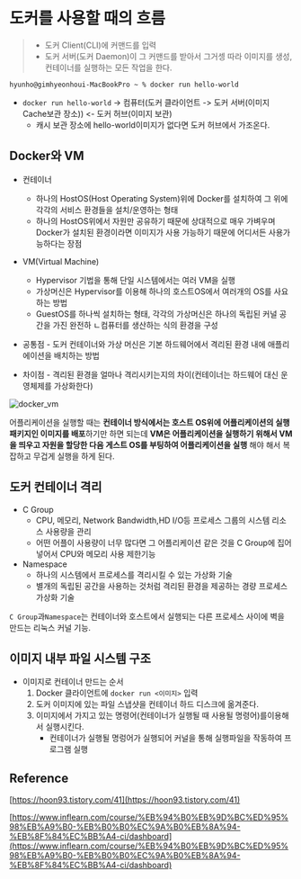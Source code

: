 # 도커를 사용할 때의 흐름

>* 도커 Client(CLI)에 커맨드를 입력
>* 도커 서버(도커 Daemon)이 그 커맨드를 받아서 그거셍 따라 이미지를 생성, 컨테이너를 실행하는 모든 작업을 한다.

```
hyunho@gimhyeonhoui-MacBookPro ~ % docker run hello-world
```

* `docker run hello-world` -> 컴퓨터(도커 클라이언트 -> 도커 서버(이미지 Cache보관 장소)) <- 도커 허브(이미지 보관)
  * 캐시 보관 장소에 hello-world이미지가 없다면 도커 허브에서 가조온다.

## Docker와 VM

* 컨테이너
  * 하나의 HostOS(Host Operating System)위에 Docker를 설치하여 그 위에 각각의 서비스 환경들을 설치/운영하는 형태
  * 하나의 HostOS위에서 자원만 공유하기 때문에 상대적으로 매우 가벼우며 Docker가 설치된 환경이라면 이미지가 사용 가능하기 때문에 어디서든 사용가능하다는 장점
* VM(Virtual Machine)
  * Hypervisor 기법을 통해 단일 시스템에서는 여러 VM을 실행
  * 가상머신은 Hypervisor를 이용해 하나의 호스트OS에서 여러개의 OS를 사요하는 방법
  * GuestOS를 하나씩 설치하는 형태, 각각의 가상머신은 하나의 독립된 커널 공간을 가진 완전하 ㄴ컴퓨터를 생산하는 식의 환경을 구성

* 공통점 - 도커 컨테이너와 가상 머신은 기본 하드웨어에서 격리된 환경 내에 애플리에이션을 배치하는 방법
* 차이점 - 격리된 환경을 얼마나 격리시키는지의 차이(컨테이너는 하드웨어 대신 운영체제를 가상화한다)

![docker_vm](Docker흐름.assets/docker_vm.png)

어플리케이션을 실행할 때는 **컨테이너 방식에서는 호스트  OS위에 어플리케이션의 실행 패키지인 이미지를 배포**하기만 하면 되는데 **VM은 어플리케이션을 실행하기 위해서 VM을 띄우고 자원을 할당한 다음 게스트 OS를 부팅하여 어플리케이션을 실행** 해야 해서 복잡하고 무겁게 실행을 하게 된다.

## 도커 컨테이너 격리

* C Group
  * CPU, 메모리, Network Bandwidth,HD I/O등 프로세스 그룹의 시스템 리소스 사용량을 관리
  * 어떤 어플이 사용량이 너무 많다면 그 어플리케이션 같은 것을 C Group에 집어 넣어서 CPU와 메모리 사용 제한기능
* Namespace
  * 하나의 시스템에서 프로세스를 격리시킬 수 있는 가상화 기술
  * 별개의 독립된 공간을 사용하는 것처럼 격리된 환경을 제공하는 경량 프로세스 가상화 기술

`C Group`과`Namespace`는 컨테이너와 호스트에서 실행되는 다른 프로세스 사이에 벽을 만드는 리눅스 커널 기능.



## 이미지 내부 파일 시스템 구조

* 이미지로 컨테이너 만드는 순서
  1. Docker 클라이언트에 `docker run <이미지>` 입력
  2. 도커 이미지에 있는 파일 스냅샷을 컨테이너 하드 디스크에 옮겨준다.
  3. 이미지에서 가지고 있는 명령어(컨테이너가 실행될 때 사용될 명령어)를이용해서 실행시킨다.
     * 컨테이너가 실행될 명렁어가 실행되어 커널을 통해 실행파일을 작동하여 프로그램 실행





## Reference

[https://hoon93.tistory.com/41](https://hoon93.tistory.com/41)

[https://www.inflearn.com/course/%EB%94%B0%EB%9D%BC%ED%95%98%EB%A9%B0-%EB%B0%B0%EC%9A%B0%EB%8A%94-%EB%8F%84%EC%BB%A4-ci/dashboard](https://www.inflearn.com/course/%EB%94%B0%EB%9D%BC%ED%95%98%EB%A9%B0-%EB%B0%B0%EC%9A%B0%EB%8A%94-%EB%8F%84%EC%BB%A4-ci/dashboard)
